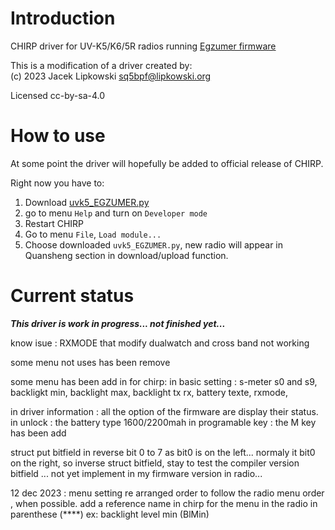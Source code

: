 # Introduction

CHIRP driver for UV-K5/K6/5R radios running [Egzumer firmware](https://github.com/egzumer/uv-k5-firmware-custom)

This is a modification of a driver created by:<br>
(c) 2023 Jacek Lipkowski <sq5bpf@lipkowski.org>

Licensed cc-by-sa-4.0

# How to use

At some point the driver will hopefully be added to official release of CHIRP.

Right now you have to:
1. Download [uvk5_EGZUMER.py](uvk5_EGZUMER.py?raw=1)
1. go to menu `Help` and turn on `Developer mode`
1. Restart CHIRP
1. Go to menu `File`, `Load module...`
1. Choose downloaded `uvk5_EGZUMER.py`, new radio will appear in Quansheng section in download/upload function.

# Current status

***This driver is work in progress... not finished yet...***

know isue : RXMODE that modify dualwatch and cross band not working

some menu not uses has been remove

some menu has been add in for chirp:
in basic setting : s-meter s0 and s9, 
                   backligkt min, 
                   backlight max,
                   backlight tx rx,
                   battery texte,
                   rxmode,
                   
in driver information :  all the option of the firmware are display their status.
in unlock : the battery type 1600/2200mah
in programable key : the M key has been add

struct put bitfield in reverse bit 0 to 7  as bit0 is on the left... 
normaly it bit0 on the right, so inverse struct bitfield,
stay to test the compiler version bitfield ... not yet implement in my firmware version in radio... 

12 dec 2023 : menu setting re arranged order to follow the radio menu order , when possible. 
 add a reference name in chirp for the menu in the radio in parenthese (****)  ex: backlight level min  (BlMin)
